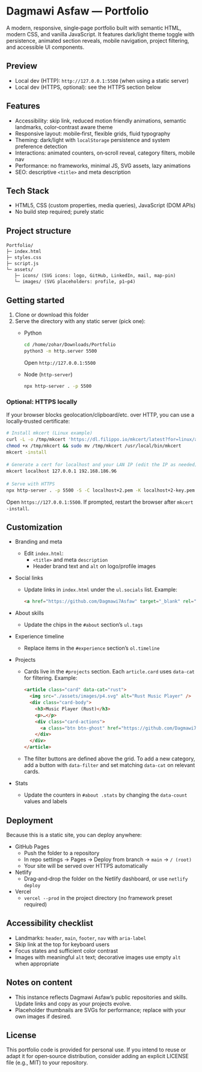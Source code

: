# Dagmawi Asfaw — Portfolio

A modern, responsive, single‑page portfolio built with semantic HTML, modern CSS, and vanilla JavaScript. It features dark/light theme toggle with persistence, animated section reveals, mobile navigation, project filtering, and accessible UI components.

## Preview

- Local dev (HTTP): `http://127.0.0.1:5500` (when using a static server)
- Local dev (HTTPS, optional): see the HTTPS section below

## Features

- Accessibility: skip link, reduced motion friendly animations, semantic landmarks, color‑contrast aware theme
- Responsive layout: mobile‑first, flexible grids, fluid typography
- Theming: dark/light with `localStorage` persistence and system preference detection
- Interactions: animated counters, on‑scroll reveal, category filters, mobile nav
- Performance: no frameworks, minimal JS, SVG assets, lazy animations
- SEO: descriptive `<title>` and meta description

## Tech Stack

- HTML5, CSS (custom properties, media queries), JavaScript (DOM APIs)
- No build step required; purely static

## Project structure

```
Portfolio/
├─ index.html
├─ styles.css
├─ script.js
└─ assets/
   ├─ icons/ (SVG icons: logo, GitHub, LinkedIn, mail, map-pin)
   └─ images/ (SVG placeholders: profile, p1–p4)
```

## Getting started

1. Clone or download this folder
2. Serve the directory with any static server (pick one):
   - Python

     ```bash
     cd /home/zohar/Downloads/Portfolio
     python3 -m http.server 5500
     ```

     Open `http://127.0.0.1:5500`
   - Node (`http-server`)

     ```bash
     npx http-server . -p 5500
     ```

### Optional: HTTPS locally

If your browser blocks geolocation/clipboard/etc. over HTTP, you can use a locally‑trusted certificate:

```bash
# Install mkcert (Linux example)
curl -L -o /tmp/mkcert 'https://dl.filippo.io/mkcert/latest?for=linux/amd64'
chmod +x /tmp/mkcert && sudo mv /tmp/mkcert /usr/local/bin/mkcert
mkcert -install

# Generate a cert for localhost and your LAN IP (edit the IP as needed)
mkcert localhost 127.0.0.1 192.168.186.96

# Serve with HTTPS
npx http-server . -p 5500 -S -C localhost+2.pem -K localhost+2-key.pem
```

Open `https://127.0.0.1:5500`. If prompted, restart the browser after `mkcert -install`.

## Customization

- Branding and meta
  - Edit `index.html`:
    - `<title>` and meta `description`
    - Header brand text and `alt` on logo/profile images
- Social links
  - Update links in `index.html` under the `ul.socials` list. Example:

    ```html
    <a href="https://github.com/Dagmawi7Asfaw" target="_blank" rel="noreferrer noopener">…</a>
    ```

- About skills
  - Update the chips in the `#about` section’s `ul.tags`
- Experience timeline
  - Replace items in the `#experience` section’s `ol.timeline`
- Projects
  - Cards live in the `#projects` section. Each `article.card` uses `data-cat` for filtering. Example:

    ```html
    <article class="card" data-cat="rust">
      <img src="./assets/images/p4.svg" alt="Rust Music Player" />
      <div class="card-body">
        <h3>Music Player (Rust)</h3>
        <p>…</p>
        <div class="card-actions">
          <a class="btn btn-ghost" href="https://github.com/Dagmawi7Asfaw/Music_Player" target="_blank" rel="noreferrer noopener">Code</a>
        </div>
      </div>
    </article>
    ```

  - The filter buttons are defined above the grid. To add a new category, add a button with `data-filter` and set matching `data-cat` on relevant cards.
- Stats
  - Update the counters in `#about .stats` by changing the `data-count` values and labels

## Deployment

Because this is a static site, you can deploy anywhere:

- GitHub Pages
  - Push the folder to a repository
  - In repo settings → Pages → Deploy from branch → `main` → `/ (root)`
  - Your site will be served over HTTPS automatically
- Netlify
  - Drag‑and‑drop the folder on the Netlify dashboard, or use `netlify deploy`
- Vercel
  - `vercel --prod` in the project directory (no framework preset required)

## Accessibility checklist

- Landmarks: `header`, `main`, `footer`, `nav` with `aria-label`
- Skip link at the top for keyboard users
- Focus states and sufficient color contrast
- Images with meaningful `alt` text; decorative images use empty `alt` when appropriate

## Notes on content

- This instance reflects Dagmawi Asfaw’s public repositories and skills. Update links and copy as your projects evolve.
- Placeholder thumbnails are SVGs for performance; replace with your own images if desired.

## License

This portfolio code is provided for personal use. If you intend to reuse or adapt it for open‑source distribution, consider adding an explicit LICENSE file (e.g., MIT) to your repository.
